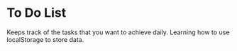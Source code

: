 # To Do List
Keeps track of the tasks that you want to achieve daily.
Learning how to use localStorage to store data.
